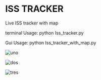 # ISS TRACKER
Live ISS tracker with map

terminal Usage: python Iss_tracker.py

Gui Usage: python Iss_tracker_with_map.py

![uno](https://user-images.githubusercontent.com/29146438/118897707-844ba800-b913-11eb-9203-7f61111f551b.PNG)

![dos](https://user-images.githubusercontent.com/29146438/118897718-8a418900-b913-11eb-9514-5b9e565207c9.PNG)

![tres](https://user-images.githubusercontent.com/29146438/118897724-8ca3e300-b913-11eb-92ac-2309deb686b0.PNG)

